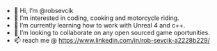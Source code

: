 - 👋 Hi, I’m @robsevcik
- 👀 I’m interested in coding, cooking and motorcycle riding.
- 🌱 I’m currently learning how to work with Unreal 4 and c++.
- 💞️ I’m looking to collaborate on any open sourced game oportunities.
- 📫 reach me @ https://www.linkedin.com/in/rob-sevcik-a2228b229/

<!---
robsevcik/robsevcik is a ✨ special ✨ repository because its `README.md` (this file) appears on your GitHub profile.
You can click the Preview link to take a look at your changes.
--->
